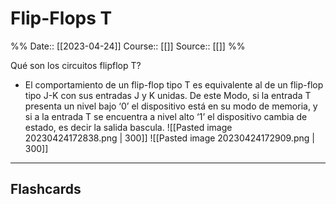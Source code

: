 # Flip-Flops T

%%
Date:: [[2023-04-24]]
Course:: [[]]
Source:: [[]]
%%

Qué son los circuitos flipflop T?

- El comportamiento de un flip-flop tipo T es equivalente al de un flip-flop tipo J-K con sus entradas J y K unidas. De este Modo, si la entrada T presenta un nivel bajo ‘0’ el dispositivo está en su modo de memoria, y si a la entrada T se encuentra a nivel alto ‘1’ el dispositivo cambia de estado, es decir la salida bascula.
![[Pasted image 20230424172838.png | 300]]
![[Pasted image 20230424172909.png | 300]]
___
## Flashcards